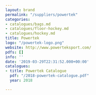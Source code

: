```yaml
---
layout: brand
permalink: "/suppliers/powertek"
categories:
- catalogues/bags.md
- catalogues/floor-hockey.md
- catalogues/hockey.md
title: Powertek
logo: "/powertek-logo.png"
website: http://www.powerteksport.com/
pdfs: []
info: ''
date: '2019-03-29T22:31:52.000+00:00'
catalogues:
- title: Powertek Catalogue
  pdf: "/2018-powertek-catalogue.pdf"
  year: 2018

---
```

